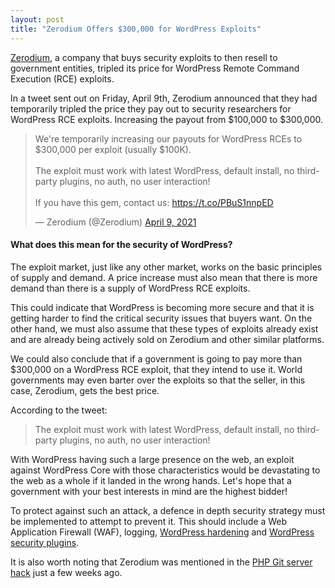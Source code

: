 ```yaml
---
layout: post
title: "Zerodium Offers $300,000 for WordPress Exploits"
---
```


[Zerodium](https://zerodium.com/), a company that buys security exploits to then resell to government entities, tripled its price for WordPress Remote Command Execution (RCE) exploits.

In a tweet sent out on Friday, April 9th, Zerodium announced that they had temporarily tripled the price they pay out to security researchers for WordPress RCE exploits. Increasing the payout from $100,000 to $300,000.

<blockquote class="twitter-tweet"><p lang="en" dir="ltr">We&#39;re temporarily increasing our payouts for WordPress RCEs to $300,000 per exploit (usually $100K). <br><br>The exploit must work with latest WordPress, default install, no third-party plugins, no auth, no user interaction!<br><br>If you have this gem, contact us: <a href="https://t.co/PBuS1nnpED">https://t.co/PBuS1nnpED</a></p>&mdash; Zerodium (@Zerodium) <a href="https://twitter.com/Zerodium/status/1380489573009031170?ref_src=twsrc%5Etfw">April 9, 2021</a></blockquote> <script async src="https://platform.twitter.com/widgets.js" charset="utf-8"></script>

#### What does this mean for the security of WordPress?

The exploit market, just like any other market, works on the basic principles of supply and demand. A price increase must also mean that there is more demand than there is a supply of WordPress RCE exploits.

This could indicate that WordPress is becoming more secure and that it is getting harder to find the critical security issues that buyers want. On the other hand, we must also assume that these types of exploits already exist and are already being actively sold on Zerodium and other similar platforms.

We could also conclude that if a government is going to pay more than $300,000 on a WordPress RCE exploit, that they intend to use it. World governments may even barter over the exploits so that the seller, in this case, Zerodium, gets the best price.

According to the tweet:

> The exploit must work with latest WordPress, default install, no third-party plugins, no auth, no user interaction!

With WordPress having such a large presence on the web, an exploit against WordPress Core with those characteristics would be devastating to the web as a whole if it landed in the wrong hands. Let's hope that a government with your best interests in mind are the highest bidder!

To protect against such an attack, a defence in depth security strategy must be implemented to attempt to prevent it. This should include a Web Application Firewall (WAF), logging, [WordPress hardening](https://www.wpwhitesecurity.com/wordpress-security/) and [WordPress security plugins](https://wordpress.org/plugins/wpscan/).

It is also worth noting that Zerodium was mentioned in the [PHP Git server hack](https://www.zdnet.com/article/official-php-git-server-targeted-in-attempt-to-bury-malware-in-code-base/) just a few weeks ago.
